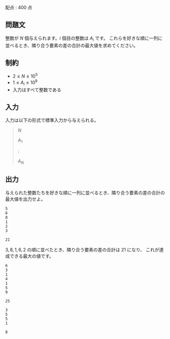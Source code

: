 配点 : $400$ 点

## 問題文

整数が $N$ 個与えられます。$i$ 個目の整数は $A_i$ です。
これらを好きな順に一列に並べるとき、隣り合う要素の差の合計の最大値を求めてください。

## 制約

- $2 \leq N \leq 10^5$
- $1 \leq A_i \leq 10^9$
- 入力はすべて整数である

## 入力

入力は以下の形式で標準入力から与えられる。

> $N$
> 
> $A_1$
> 
> $:$
> 
> $A_N$

## 出力

与えられた整数たちを好きな順に一列に並べるとき、隣り合う要素の差の合計の最大値を出力せよ。

```input1
5
6
8
1
2
3
```

```output1
21
```

$3,8,1,6,2$ の順に並べたとき、隣り合う要素の差の合計は $21$ になり、
これが達成できる最大の値です。

```input2
6
3
1
4
1
5
9
```

```output2
25
```

```input3
3
5
5
1
```

```output3
8
```